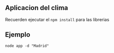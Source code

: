 ## Aplicacion del clima 

Recuerden ejecutar el ``` npm install ``` para las librerias

## Ejemplo
```
node app -d "Madrid"
```